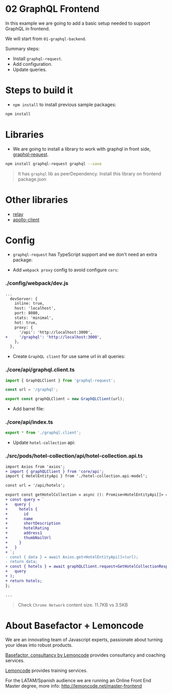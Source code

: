 # 02 GraphQL Frontend

In this example we are going to add a basic setup needed to support GraphQL in frontend.

We will start from `01-graphql-backend`.

Summary steps:

- Install `graphql-request`.
- Add configuration.
- Update queries.

# Steps to build it

- `npm install` to install previous sample packages:

```bash
npm install
```

# Libraries

- We are going to install a library to work with graphql in front side, [graphql-request](https://github.com/prisma-labs/graphql-request).

```bash
npm install graphql-request graphql --save
```

> It has `graphql` lib as peerDependency.
> Install this library on frontend package.json

# Other libraries

- [relay](https://github.com/facebook/relay)
- [apollo-client](https://github.com/apollographql/apollo-client)

# Config

- `graphql-request` has TypeScript support and we don't need an extra package:

- Add `webpack proxy` config to avoid configure `cors`:

### ./config/webpack/dev.js

```diff
...
  devServer: {
    inline: true,
    host: 'localhost',
    port: 8080,
    stats: 'minimal',
    hot: true,
    proxy: {
      '/api': 'http://localhost:3000',
+     '/graphql': 'http://localhost:3000',
    },
  },
```

- Create `GraphQL client` for use same url in all queries:

### ./core/api/graphql.client.ts

```javascript
import { GraphQLClient } from 'graphql-request';

const url = '/graphql';

export const graphQLClient = new GraphQLClient(url);

```

- Add barrel file:

### ./core/api/index.ts

```javascript
export * from './graphql.client';

```

- Update `hotel-collection` api:

### ./src/pods/hotel-collection/api/hotel-collection.api.ts

```diff
import Axios from 'axios';
+ import { graphQLClient } from 'core/api';
import { HotelEntityApi } from './hotel-collection.api-model';

const url = '/api/hotels';

export const getHotelCollection = async (): Promise<HotelEntityApi[]> => {
+ const query = `
+   query {
+     hotels {
+       id
+       name
+       shortDescription
+       hotelRating
+       address1
+       thumbNailUrl
+     }
+   }
+ `;
- const { data } = await Axios.get<HotelEntityApi[]>(url);
- return data;
+ const { hotels } = await graphQLClient.request<GetHotelCollectionResponse>(
+   query
+ );
+ return hotels;
};

...

```

> Check `Chrome Network` content size. 11.7KB vs 3.5KB

# About Basefactor + Lemoncode

We are an innovating team of Javascript experts, passionate about turning your ideas into robust products.

[Basefactor, consultancy by Lemoncode](http://www.basefactor.com) provides consultancy and coaching services.

[Lemoncode](http://lemoncode.net/services/en/#en-home) provides training services.

For the LATAM/Spanish audience we are running an Online Front End Master degree, more info: http://lemoncode.net/master-frontend
